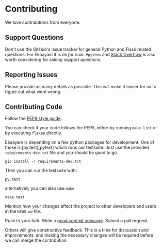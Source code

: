 # Contributing

We love contributions from everyone.


## Support Questions

Don't use the GitHub's Issue tracker for general Python and Flask related
questions. For Ekaayam it is ok _for now_. ``#python`` and
[Stack Overflow][stackoverflow] is also worth considering for asking
support questions.

  [stackoverflow]: https://stackoverflow.com/


## Reporting Issues

Please provide as many details as possible. This will make it easier for
us to figure out what went wrong.


## Contributing Code

Follow the [PEP8 style guide][pep8].

  [pep8]: https://www.python.org/dev/peps/pep-0008/

You can check if your code follows the PEP8, either by running ``make lint``
or by executing ``flake8`` directly.

Ekaayam is depending on a few python packages for development. One of those is
[py.test][pytest] which runs our testsuite. Just use the provided
``requirements-dev.txt`` file and you should be good to go.

    pip install -r requirements-dev.txt

Then you can run the testsuite with:

    py.test

alternatively you can also use ``make``

    make test


Mention how your changes affect the project to other developers and users in the
`NEWS.md` file.

Push to your fork. Write a [good commit message][commit]. Submit a pull request.

  [commit]: http://tbaggery.com/2008/04/19/a-note-about-git-commit-messages.html

Others will give constructive feedback.
This is a time for discussion and improvements, and making the necessary
changes will be required before we can merge the contribution.

